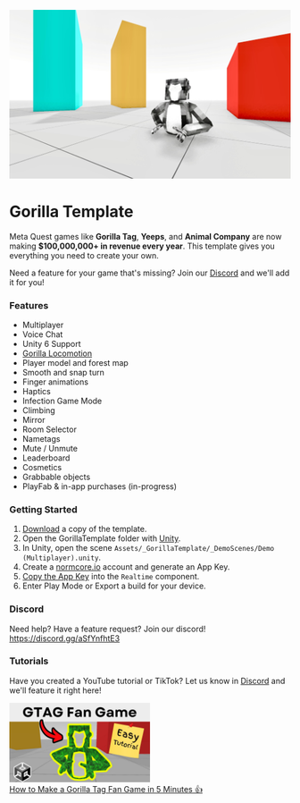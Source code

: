 ![](./docs/assets/screenshot.jpg)

# Gorilla Template

Meta Quest games like **Gorilla Tag**, **Yeeps**, and **Animal Company** are now making **$100,000,000+ in revenue every year**. This template gives you everything you need to create your own.

Need a feature for your game that's missing? Join our [Discord](https://discord.gg/aSfYnfhtE3) and we'll add it for you!

### Features
- Multiplayer
- Voice Chat
- Unity 6 Support
- [Gorilla Locomotion](https://github.com/NormalVR/GorillaLocomotion)
- Player model and forest map
- Smooth and snap turn
- Finger animations
- Haptics
- Infection Game Mode
- Climbing
- Mirror
- Room Selector
- Nametags
- Mute / Unmute
- Leaderboard
- Cosmetics
- Grabbable objects
- PlayFab & in-app purchases (in-progress)

### Getting Started
1. [Download](https://github.com/NormalVR/GorillaTemplate/archive/refs/heads/main.zip) a copy of the template.
2. Open the GorillaTemplate folder with [Unity](https://unity.com/download).
3. In Unity, open the scene `Assets/_GorillaTemplate/_DemoScenes/Demo (Multiplayer).unity`.
4. Create a [normcore.io](https://normcore.io/?utm_source=github&utm_medium=referral&utm_campaign=gtag) account and generate an App Key.
5. [Copy the App Key](https://docs.normcore.io/essentials/getting-started?utm_source=github&utm_medium=referral&utm_campaign=gtag#create-an-app-key) into the `Realtime` component.
6. Enter Play Mode or Export a build for your device.

### Discord
Need help? Have a feature request? Join our discord! https://discord.gg/aSfYnfhtE3

### Tutorials
Have you created a YouTube tutorial or TikTok? Let us know in [Discord](https://discord.gg/aSfYnfhtE3) and we'll feature it right here!

<a href="https://www.youtube.com/watch?v=cYANUINPako">
  <img src="./docs/assets/tutorials/garett_the_gamer.jpg" alt="How to Make a Gorilla Tag Fan Game in 5 Minutes 👍" width="50%" />
  <br>
  How to Make a Gorilla Tag Fan Game in 5 Minutes 👍
</a>
